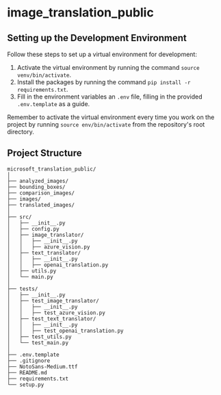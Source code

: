 # image_translation_public

## Setting up the Development Environment

Follow these steps to set up a virtual environment for development:

1. Activate the virtual environment by running the command `source venv/bin/activate`.
2. Install the packages by running the command `pip install -r requirements.txt`.
3. Fill in the environment variables an `.env` file, filling in the provided `.env.template` as a guide.

Remember to activate the virtual environment every time you work on the project by running `source env/bin/activate` from the repository's root directory.

## Project Structure

```dotnetcli
microsoft_translation_public/
│
├── analyzed_images/
├── bounding_boxes/
├── comparison_images/
├── images/
├── translated_images/
│
├── src/
│   ├── __init__.py
│   ├── config.py
│   ├── image_translator/
│   │   ├── __init__.py
│   │   ├── azure_vision.py
│   ├── text_translator/
│   │   ├── __init__.py
│   │   ├── openai_translation.py
│   ├── utils.py
│   └── main.py
│
├── tests/
│   ├── __init__.py
│   ├── test_image_translator/
│   │   ├── __init__.py
│   │   ├── test_azure_vision.py
│   ├── test_text_translator/
│   │   ├── __init__.py
│   │   ├── test_openai_translation.py
│   ├── test_utils.py
│   └── test_main.py
│
├── .env.template
├── .gitignore
├── NotoSans-Medium.ttf
├── README.md
├── requirements.txt
└── setup.py

```
